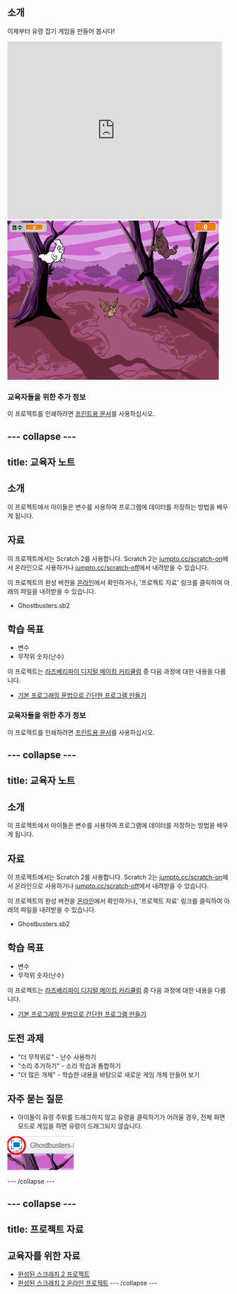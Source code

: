 ## 소개

이제부터 유령 잡기 게임을 만들어 봅시다!

<div class="scratch-preview">
  <iframe allowtransparency="true" width="485" height="402" src="https://scratch.mit.edu/projects/embed/60787262/?autostart=false" frameborder="0"></iframe>
  <img src="images/ghost-final.png">
</div>

### 교육자들을 위한 추가 정보

이 프로젝트를 인쇄하려면 [프린트용 문서](https://projects.raspberrypi.org/en/projects/ghostbusters/print)를 사용하십시오.

## \--- collapse \---

## title: 교육자 노트

## 소개

이 프로젝트에서 아이들은 변수를 사용하여 프로그램에 데이터를 저장하는 방법을 배우게 됩니다.

## 자료

이 프로젝트에서는 Scratch 2를 사용합니다. Scratch 2는 [jumpto.cc/scratch-on](http://jumpto.cc/scratch-on)에서 온라인으로 사용하거나 [jumpto.cc/scratch-off](http://jumpto.cc/scratch-off)에서 내려받을 수 있습니다.

이 프로젝트의 완성 버전을 [온라인](http://scratch.mit.edu/projects/60787262/#editor)에서 확인하거나, '프로젝트 자료' 링크를 클릭하여 아래의 파일을 내려받을 수 있습니다.

* Ghostbusters.sb2

## 학습 목표

* 변수
* 무작위 숫자(난수)

이 프로젝트는 [라즈베리파이 디지털 메이킹 커리큘럼](http://rpf.io/curriculum) 중 다음 과정에 대한 내용을 다룹니다.

* [기본 프로그래밍 문법으로 간단한 프로그램 만들기](https://www.raspberrypi.org/curriculum/programming/creator)

### 교육자들을 위한 추가 정보

이 프로젝트를 인쇄하려면 [프린트용 문서](https://projects.raspberrypi.org/en/projects/ghostbusters/print)를 사용하십시오.

## \--- collapse \---

## title: 교육자 노트

## 소개

이 프로젝트에서 아이들은 변수를 사용하여 프로그램에 데이터를 저장하는 방법을 배우게 됩니다.

## 자료

이 프로젝트에서는 Scratch 2를 사용합니다. Scratch 2는 [jumpto.cc/scratch-on](http://jumpto.cc/scratch-on)에서 온라인으로 사용하거나 [jumpto.cc/scratch-off](http://jumpto.cc/scratch-off)에서 내려받을 수 있습니다.

이 프로젝트의 완성 버전을 [온라인](http://scratch.mit.edu/projects/60787262/#editor)에서 확인하거나, '프로젝트 자료' 링크를 클릭하여 아래의 파일을 내려받을 수 있습니다.

* Ghostbusters.sb2

## 학습 목표

* 변수
* 무작위 숫자(난수)

이 프로젝트는 [라즈베리파이 디지털 메이킹 커리큘럼](http://rpf.io/curriculum) 중 다음 과정에 대한 내용을 다룹니다.

* [기본 프로그래밍 문법으로 간단한 프로그램 만들기](https://www.raspberrypi.org/curriculum/programming/creator)

## 도전 과제

* "더 무작위로" - 난수 사용하기
* "소리 추가하기" - 소리 학습과 통합하기
* "더 많은 개체" - 학습한 내용을 바탕으로 새로운 게임 개체 만들어 보기

## 자주 묻는 질문

* 아이들이 유령 주위를 드래그하지 않고 유령을 클릭하기가 어려울 경우, 전체 화면 모드로 게임을 하면 유령이 드래그되지 않습니다.

![스크린샷](images/ghost-fullscreen.png)

\--- /collapse \---

## \--- collapse \---

## title: 프로젝트 자료

## 교육자를 위한 자료

* [완성된 스크래치 2 프로젝트](resources/Ghostbusters.sb2)
* [완성된 스크래치 2 온라인 프로젝트](http://scratch.mit.edu/projects/60787262/#editor) \--- /collapse \---